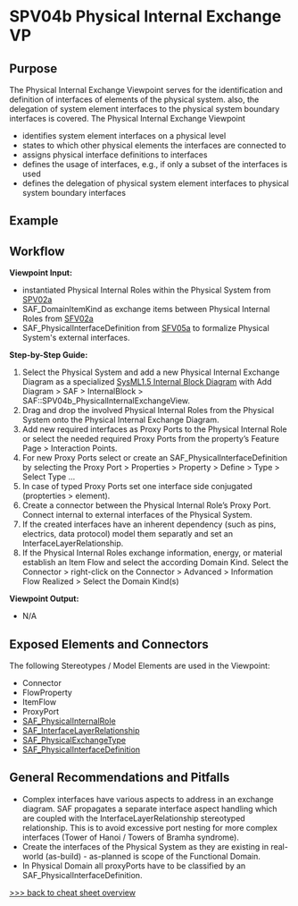 # SPV04b Physical Internal Exchange VP

## Purpose
The Physical Internal Exchange Viewpoint serves for the identification and definition of interfaces of elements of the physical system. also, the delegation of system element interfaces to the physical system boundary interfaces is covered. The Physical Internal Exchange Viewpoint
* identifies system element interfaces on a physical level
* states to which other physical elements the interfaces are connected to
* assigns physical interface definitions to interfaces
* defines the usage of interfaces, e.g., if only a subset of the interfaces is used
* defines the delegation of physical system element interfaces to physical system boundary interfaces

## Example

## Workflow
**Viewpoint Input:**
* instantiated Physical Internal Roles within the Physical System from [SPV02a](Physical-Structure-Definition-Viewpoint.md)
* SAF_DomainItemKind as exchange items between Physical Internal Roles from [SFV02a](System-Domain-Item-Kind-Viewpoint.md)
* SAF_PhysicalInterfaceDefinition from [SFV05a](Physical-Interface-Definition-Viewpoint.md) to formalize Physical System's external interfaces.

**Step-by-Step Guide:**
1. Select the Physical System and add a new Physical Internal Exchange Diagram as a specialized [SysML1.5 Internal Block Diagram](https://sparxsystems.com/enterprise_architect_user_guide/16.1/modeling_languages/internal_block_diagram.html) with Add Diagram > SAF > InternalBlock > SAF::SPV04b_PhysicalInternalExchangeView.
2.	Drag and drop the involved Physical Internal Roles from the Physical System onto the Physical Internal Exchange Diagram.
3.	Add new required interfaces as Proxy Ports to the Physical Internal Role or select the needed required Proxy Ports from the property’s Feature Page > Interaction Points.
4.	For new Proxy Ports select or create an SAF_PhysicalInterfaceDefinition by selecting the Proxy Port > Properties > Property > Define > Type > Select Type ...
5.	In case of typed Proxy Ports set one interface side conjugated (propterties > element).
6.	Create a connector between the Physical Internal Role’s Proxy Port. Connect internal to external interfaces of the Physical System.
7.	If the created interfaces have an inherent dependency (such as pins, electrics, data protocol) model them separatly and set an InterfaceLayerRelationship.
8.	If the Physical Internal Roles exchange information, energy, or material establish an Item Flow and select the according Domain Kind. Select the Connector > right-click on the Connector > Advanced > Information Flow Realized > Select the Domain Kind(s)

**Viewpoint Output:**
* N/A 

## Exposed Elements and Connectors
The following Stereotypes / Model Elements are used in the Viewpoint:
* Connector
* FlowProperty
* ItemFlow
* ProxyPort
* [SAF_PhysicalInternalRole](https://saf.gfse.org/userdoc/stereotypes.html#saf_physicalinternalrole)
* [SAF_InterfaceLayerRelationship](https://saf.gfse.org/userdoc/stereotypes.html#saf_interfacelayerrelationship)
* [SAF_PhysicalExchangeType](https://saf.gfse.org/userdoc/stereotypes.html#saf_physicalexchangetype)
* [SAF_PhysicalInterfaceDefinition](https://saf.gfse.org/userdoc/stereotypes.html#saf_physicalinterfacedefinition)

## General Recommendations and Pitfalls
* Complex interfaces have various aspects to address in an exchange diagram. SAF propagates a separate interface aspect handling which are coupled with the InterfaceLayerRelationship stereotyped relationship. This is to avoid excessive port nesting for more complex interfaces (Tower of Hanoi / Towers of Bramha syndrome).
* Create the interfaces of the Physical System as they are existing in real-world (as-build) - as-planned is scope of the Functional Domain.
* In Physical Domain all proxyPorts have to be classified by an SAF_PhysicalInterfaceDefinition.

[>>> back to cheat sheet overview](../CheatSheet.md)

